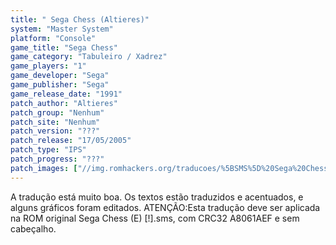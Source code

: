 ```yaml
---
title: " Sega Chess (Altieres)"
system: "Master System"
platform: "Console"
game_title: "Sega Chess"
game_category: "Tabuleiro / Xadrez"
game_players: "1"
game_developer: "Sega"
game_publisher: "Sega"
game_release_date: "1991"
patch_author: "Altieres"
patch_group: "Nenhum"
patch_site: "Nenhum"
patch_version: "???"
patch_release: "17/05/2005"
patch_type: "IPS"
patch_progress: "???"
patch_images: ["//img.romhackers.org/traducoes/%5BSMS%5D%20Sega%20Chess%20-%20Altieres%20-%201.png","//img.romhackers.org/traducoes/%5BSMS%5D%20Sega%20Chess%20-%20Altieres%20-%202.png","//img.romhackers.org/traducoes/%5BSMS%5D%20Sega%20Chess%20-%20Altieres%20-%203.png"]
---
```

A tradução está muito boa. Os textos estão traduzidos e acentuados, e alguns gráficos foram editados. ATENÇÃO:Esta tradução deve ser aplicada na ROM original Sega Chess (E) [!].sms, com CRC32 A8061AEF e sem cabeçalho.